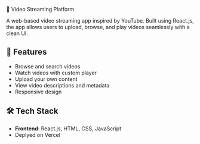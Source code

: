  🎥 Video Streaming Platform

A web-based video streaming app inspired by YouTube. Built using React.js, the app allows users to upload, browse, and play videos seamlessly with a clean UI.

## 🚀 Features

- Browse and search videos
- Watch videos with custom player
- Upload your own content
- View video descriptions and metadata
- Responsive design

## 🛠️ Tech Stack

- **Frontend**: React.js, HTML, CSS, JavaScript
- Deplyed on Vercel
